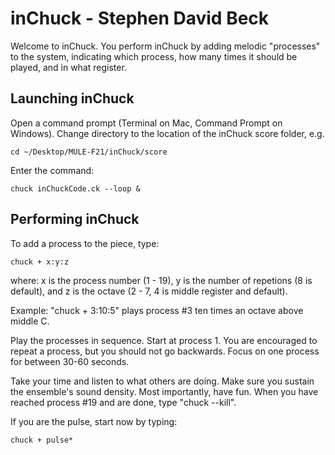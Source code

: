 # inChuck - Stephen David Beck

Welcome to inChuck. You perform inChuck by adding melodic "processes"
to the system, indicating which process, how many times it should be played,
and in what register.

## Launching inChuck
Open a command prompt (Terminal on Mac, Command Prompt on Windows). Change directory to the location of the inChuck score folder, e.g.  

```cd ~/Desktop/MULE-F21/inChuck/score```  

Enter the command:  

```chuck inChuckCode.ck --loop &```

## Performing inChuck

To add a process to the piece, type:  
   
```chuck + x:y:z```  
   
where:
 x is the process number (1 - 19),
 y is the number of repetions (8 is default), and
 z is the octave (2 - 7, 4 is middle register and default).
   
Example: "chuck + 3:10:5" plays process #3 ten times an octave above middle C.
   
Play the processes in sequence. Start at process 1. You are encouraged to 
repeat a process, but you should not go backwards. Focus on one process for
between 30-60 seconds.
   
Take your time and listen to what others are doing. Make sure you sustain the
ensemble's sound density. Most importantly, have fun.
When you have reached process #19 and are done, type "chuck --kill".
   
If you are the pulse, start now by typing:  
   
```chuck + pulse*```
